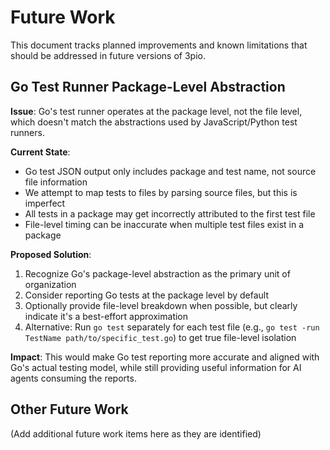 # Future Work

This document tracks planned improvements and known limitations that should be addressed in future versions of 3pio.

## Go Test Runner Package-Level Abstraction

**Issue**: Go's test runner operates at the package level, not the file level, which doesn't match the abstractions used by JavaScript/Python test runners.

**Current State**: 
- Go test JSON output only includes package and test name, not source file information
- We attempt to map tests to files by parsing source files, but this is imperfect
- All tests in a package may get incorrectly attributed to the first test file
- File-level timing can be inaccurate when multiple test files exist in a package

**Proposed Solution**:
1. Recognize Go's package-level abstraction as the primary unit of organization
2. Consider reporting Go tests at the package level by default
3. Optionally provide file-level breakdown when possible, but clearly indicate it's a best-effort approximation
4. Alternative: Run `go test` separately for each test file (e.g., `go test -run TestName path/to/specific_test.go`) to get true file-level isolation

**Impact**: This would make Go test reporting more accurate and aligned with Go's actual testing model, while still providing useful information for AI agents consuming the reports.

## Other Future Work

(Add additional future work items here as they are identified)
